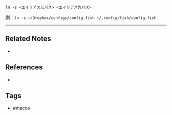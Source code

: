 `ln -s <エイリアス元パス> <エイリアス先パス>`

例：`ln -s ~/Dropbox/configs/config.fish ~/.config/fish/config.fish`

---
## Related Notes
- 

## References
- 

## Tags
- #macos 